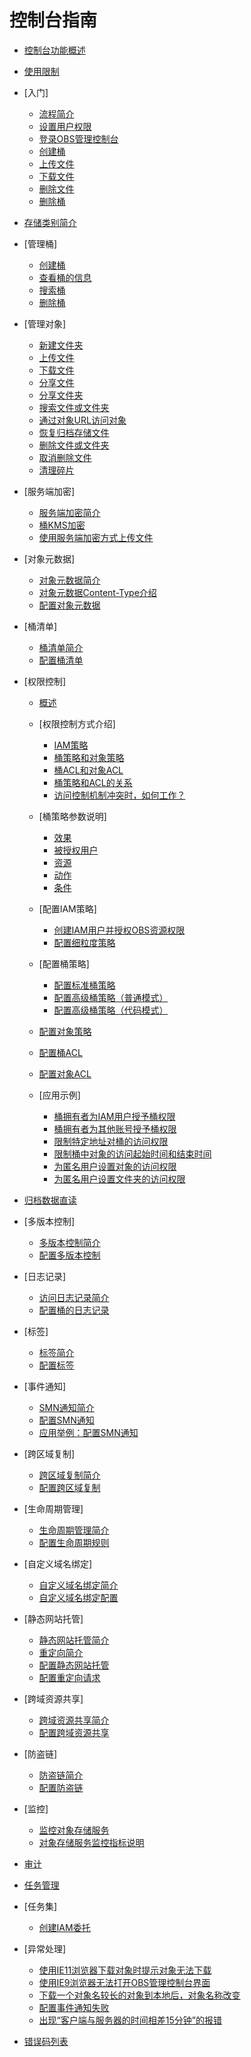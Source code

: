 # 控制台指南

-   [控制台功能概述](控制台功能概述.md)
-   [使用限制](使用限制.md)
-   [入门]
    -   [流程简介](流程简介.md)
    -   [设置用户权限](设置用户权限.md)
    -   [登录OBS管理控制台](登录OBS管理控制台.md)
    -   [创建桶](创建桶（入门操作）.md)
    -   [上传文件](上传文件（入门操作）.md)
    -   [下载文件](下载文件（入门操作）.md)
    -   [删除文件](删除文件（入门操作）.md)
    -   [删除桶](删除桶（入门操作）.md)

-   [存储类别简介](存储类别简介.md)
-   [管理桶]
    -   [创建桶](创建桶.md)
    -   [查看桶的信息](查看桶的信息.md)
    -   [搜索桶](搜索桶.md)
    -   [删除桶](删除桶.md)

-   [管理对象]
    -   [新建文件夹](新建文件夹.md)
    -   [上传文件](上传文件.md)
    -   [下载文件](下载文件.md)
    -   [分享文件](分享文件.md)
    -   [分享文件夹](分享文件夹.md)
    -   [搜索文件或文件夹](搜索文件或文件夹.md)
    -   [通过对象URL访问对象](通过对象URL访问对象.md)
    -   [恢复归档存储文件](恢复归档存储文件.md)
    -   [删除文件或文件夹](删除文件或文件夹.md)
    -   [取消删除文件](取消删除文件.md)
    -   [清理碎片](清理碎片.md)

-   [服务端加密]
    -   [服务端加密简介](服务端加密简介.md)
    -   [桶KMS加密](桶KMS加密.md)
    -   [使用服务端加密方式上传文件](使用服务端加密方式上传文件.md)

-   [对象元数据]
    -   [对象元数据简介](对象元数据简介.md)
    -   [对象元数据Content-Type介绍](对象元数据Content-Type介绍.md)
    -   [配置对象元数据](配置对象元数据.md)

-   [桶清单]
    -   [桶清单简介](桶清单简介.md)
    -   [配置桶清单](配置桶清单.md)

-   [权限控制]
    -   [概述](概述.md)
    -   [权限控制方式介绍]
        -   [IAM策略](IAM策略.md)
        -   [桶策略和对象策略](桶策略和对象策略.md)
        -   [桶ACL和对象ACL](桶ACL和对象ACL.md)
        -   [桶策略和ACL的关系](桶策略和ACL的关系.md)
        -   [访问控制机制冲突时，如何工作？](访问控制机制冲突时-如何工作.md)

    -   [桶策略参数说明]
        -   [效果](效果.md)
        -   [被授权用户](被授权用户.md)
        -   [资源](资源.md)
        -   [动作](动作.md)
        -   [条件](条件.md)

    -   [配置IAM策略]
        -   [创建IAM用户并授权OBS资源权限](创建IAM用户并授权OBS资源权限.md)
        -   [配置细粒度策略](配置细粒度策略.md)

    -   [配置桶策略]
        -   [配置标准桶策略](配置标准桶策略.md)
        -   [配置高级桶策略（普通模式）](配置高级桶策略（普通模式）.md)
        -   [配置高级桶策略（代码模式）](配置高级桶策略（代码模式）.md)

    -   [配置对象策略](配置对象策略.md)
    -   [配置桶ACL](配置桶ACL.md)
    -   [配置对象ACL](配置对象ACL.md)
    -   [应用示例]
        -   [桶拥有者为IAM用户授予桶权限](桶拥有者为IAM用户授予桶权限.md)
        -   [桶拥有者为其他账号授予桶权限](桶拥有者为其他账号授予桶权限.md)
        -   [限制特定地址对桶的访问权限](限制特定地址对桶的访问权限.md)
        -   [限制桶中对象的访问起始时间和结束时间](限制桶中对象的访问起始时间和结束时间.md)
        -   [为匿名用户设置对象的访问权限](为匿名用户设置对象的访问权限.md)
        -   [为匿名用户设置文件夹的访问权限](为匿名用户设置文件夹的访问权限.md)


-   [归档数据直读](归档数据直读.md)
-   [多版本控制]
    -   [多版本控制简介](多版本控制简介.md)
    -   [配置多版本控制](配置多版本控制.md)

-   [日志记录]
    -   [访问日志记录简介](访问日志记录简介.md)
    -   [配置桶的日志记录](配置桶的日志记录.md)

-   [标签]
    -   [标签简介](标签简介.md)
    -   [配置标签](配置标签.md)

-   [事件通知]
    -   [SMN通知简介](SMN通知简介.md)
    -   [配置SMN通知](配置SMN通知.md)
    -   [应用举例：配置SMN通知](应用举例-配置SMN通知.md)

-   [跨区域复制]
    -   [跨区域复制简介](跨区域复制简介.md)
    -   [配置跨区域复制](配置跨区域复制.md)

-   [生命周期管理]
    -   [生命周期管理简介](生命周期管理简介.md)
    -   [配置生命周期规则](配置生命周期规则.md)

-   [自定义域名绑定]
    -   [自定义域名绑定简介](自定义域名绑定简介.md)
    -   [自定义域名绑定配置](自定义域名绑定配置.md)

-   [静态网站托管]
    -   [静态网站托管简介](静态网站托管简介.md)
    -   [重定向简介](重定向简介.md)
    -   [配置静态网站托管](配置静态网站托管.md)
    -   [配置重定向请求](配置重定向请求.md)

-   [跨域资源共享]
    -   [跨域资源共享简介](跨域资源共享简介.md)
    -   [配置跨域资源共享](配置跨域资源共享.md)

-   [防盗链]
    -   [防盗链简介](防盗链简介.md)
    -   [配置防盗链](配置防盗链.md)

-   [监控]
    -   [监控对象存储服务](监控对象存储服务.md)
    -   [对象存储服务监控指标说明](对象存储服务监控指标说明.md)

-   [审计](审计.md)
-   [任务管理](任务管理.md)
-   [任务集]
    -   [创建IAM委托](创建IAM委托.md)

-   [异常处理]
    -   [使用IE11浏览器下载对象时提示对象无法下载](使用IE11浏览器下载对象时提示对象无法下载.md)
    -   [使用IE9浏览器无法打开OBS管理控制台界面](使用IE9浏览器无法打开OBS管理控制台界面.md)
    -   [下载一个对象名较长的对象到本地后，对象名称改变](下载一个对象名较长的对象到本地后-对象名称改变.md)
    -   [配置事件通知失败](配置事件通知失败.md)
    -   [出现“客户端与服务器的时间相差15分钟”的报错](出现-客户端与服务器的时间相差15分钟-的报错.md)

-   [错误码列表](错误码列表.md)

